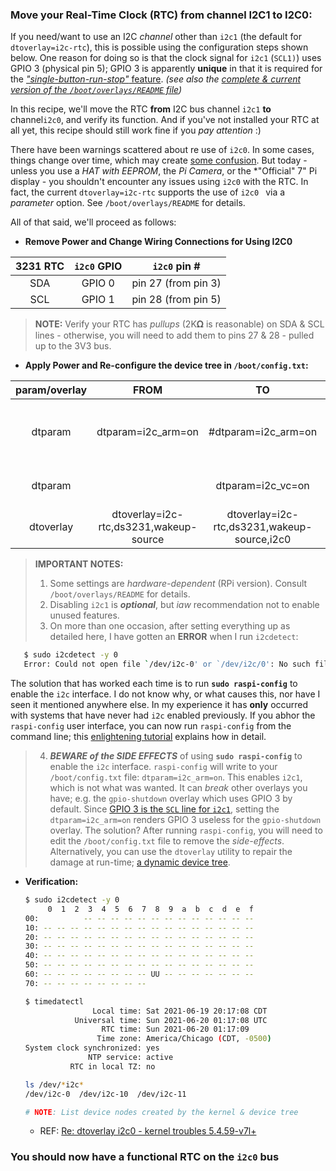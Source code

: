 ### Move your Real-Time Clock (RTC) from channel  I2C1 to I2C0:

If you need/want to use an I2C *channel* other than `i2c1` (the default for `dtoverlay=i2c-rtc`), this is possible using the configuration steps shown below. One reason for doing so is that the clock signal for `i2c1` (`SCL1)`) uses GPIO 3 (physical pin 5); GPIO 3 is apparently **unique** in that it is required for the [*"single-button-run-stop"* feature](https://github.com/seamusdemora/PiFormulae/blob/master/docs/gpio-shutdown_20210620.md). *(see also the [complete & current version of the `/boot/overlays/README` file](https://github.com/raspberrypi/firmware/blob/master/boot/overlays/README))* 

In this recipe, we'll move the RTC **from** I2C bus channel `i2c1` **to** channel`i2c0`, and verify its function. And if you've not installed your RTC at all yet, this recipe should still work fine if you *pay attention* :) 

There have been warnings scattered about re use of `i2c0`. In some cases, things change over time, which may create [some confusion](https://www.raspberrypi.org/forums/viewtopic.php?f=44&t=138897#p922764). But today - unless you use a *HAT with EEPROM*, the *Pi Camera*, or the *"Official" 7" Pi display - you shouldn't encounter any issues using `i2c0` with the RTC. In fact, the current `dtoverlay=i2c-rtc`  supports the use of `i2c0 ` via a *parameter* option. See `/boot/overlays/README` for details. 

All of that said, we'll proceed as follows:

   * **Remove Power and Change Wiring Connections for Using I2C0**

| 3231 RTC | `i2c0` GPIO |    `i2c0` pin #     |
| :------: | :---------: | :-----------------: |
|   SDA    |   GPIO 0    | pin 27 (from pin 3) |
|   SCL    |   GPIO 1    | pin 28 (from pin 5) |

   > **NOTE:** Verify your RTC has *pullups* (2K𝛀 is reasonable) on SDA & SCL lines - otherwise, you will need to add them to pins 27 & 28 - pulled up to the 3V3 bus. 

* **Apply Power and Re-configure the device tree in `/boot/config.txt`:** 

| param/overlay |                  FROM                  |                     TO                      | CMT                             |
| :-----------: | :------------------------------------: | :-----------------------------------------: | :------------------------------ |
|    dtparam    |           dtparam=i2c_arm=on           |             #dtparam=i2c_arm=on             | disables i2c1; see NOTE 2 below |
|    dtparam    |                                        |              dtparam=i2c_vc=on              | enables i2c0 (Pi 4)             |
|   dtoverlay   | dtoverlay=i2c-rtc,ds3231,wakeup-source | dtoverlay=i2c-rtc,ds3231,wakeup-source,i2c0 | connect RTC via i2c0            |

> **IMPORTANT NOTES:**  
>
> 1. Some settings are *hardware-dependent* (RPi version). Consult `/boot/overlays/README` for details. 
> 2. Disabling `i2c1` is ***optional***, but *iaw* recommendation not to enable unused features. 
> 3. On more than one occasion, after setting everything up as detailed here, I have gotten an **ERROR** when I run `i2cdetect`:

   ```bash
      $ sudo i2cdetect -y 0
      Error: Could not open file `/dev/i2c-0' or `/dev/i2c/0': No such file or directory
   ```
The solution that has worked each time is to run **`sudo raspi-config`** to enable the `i2c` interface. 
I do not know why, or what causes this, nor have I seen it mentioned anywhere else. In my experience it has **only** occurred with systems that have never had `i2c` enabled previously. If you abhor the `raspi-config` user interface, you can now run `raspi-config` from the command line; this [enlightening tutorial](https://pi3g.com/2021/05/20/enabling-and-checking-i2c-on-the-raspberry-pi-using-the-command-line-for-your-own-scripts/) explains how in detail. 

> 4. **_BEWARE of the SIDE EFFECTS_** of using **`sudo raspi-config`** to enable the `i2c` interface. `raspi-config` will write to your `/boot/config.txt` file: `dtparam=i2c_arm=on`. This enables `i2c1`, which is not what was wanted. It can *break* other overlays you have; e.g. the `gpio-shutdown` overlay which uses GPIO 3 by default. Since [GPIO 3 is the `SCL` line for `i2c1`](https://pinout.xyz/pinout/pin5_gpio3#), setting the `dtparam=i2c_arm=on` renders GPIO 3 useless for the `gpio-shutdown` overlay. The solution? After running `raspi-config`, you will need to edit the `/boot/config.txt` file to remove the *side-effects*. Alternatively, you can use the `dtoverlay` utility to repair the damage at run-time; [a dynamic device tree](https://www.raspberrypi.com/documentation/computers/configuration.html#part3.5).

* **Verification:** 

  ```bash
  $ sudo i2cdetect -y 0
       0  1  2  3  4  5  6  7  8  9  a  b  c  d  e  f
  00:          -- -- -- -- -- -- -- -- -- -- -- -- --
  10: -- -- -- -- -- -- -- -- -- -- -- -- -- -- -- --
  20: -- -- -- -- -- -- -- -- -- -- -- -- -- -- -- --
  30: -- -- -- -- -- -- -- -- -- -- -- -- -- -- -- --
  40: -- -- -- -- -- -- -- -- -- -- -- -- -- -- -- --
  50: -- -- -- -- -- -- -- -- -- -- -- -- -- -- -- --
  60: -- -- -- -- -- -- -- -- UU -- -- -- -- -- -- --
  70: -- -- -- -- -- -- -- --
  ```

  ```bash
  $ timedatectl
                 Local time: Sat 2021-06-19 20:17:08 CDT
             Universal time: Sun 2021-06-20 01:17:08 UTC
                   RTC time: Sun 2021-06-20 01:17:09
                  Time zone: America/Chicago (CDT, -0500)
  System clock synchronized: yes
                NTP service: active
            RTC in local TZ: no
  ```

  ```bash
  ls /dev/*i2c*
  /dev/i2c-0  /dev/i2c-10  /dev/i2c-11 
  
  # NOTE: List device nodes created by the kernel & device tree
  ```
  
   * REF:  [Re: dtoverlay i2c0 - kernel troubles 5.4.59-v7l+](https://www.raspberrypi.org/forums/viewtopic.php?t=284036#p1720835) 

### You should now have a functional RTC on the `i2c0` bus
